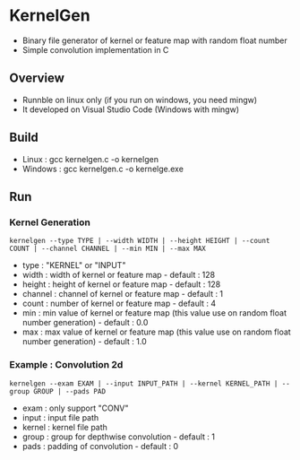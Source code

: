 # KernelGen
- Binary file generator of kernel or feature map with random float number
- Simple convolution implementation in C

## Overview
- Runnble on linux only (if you run on windows, you need mingw)
- It developed on Visual Studio Code (Windows with mingw)

## Build
- Linux : gcc kernelgen.c -o kernelgen
- Windows : gcc kernelgen.c -o kernelge.exe

## Run
### Kernel Generation
```
kernelgen --type TYPE | --width WIDTH | --height HEIGHT | --count COUNT | --channel CHANNEL | --min MIN | --max MAX 
```
- type : "KERNEL" or "INPUT"
- width : width of kernel or feature map - default : 128
- height : height of kernel or feature map - default : 128
- channel : channel of kernel or feature map - default : 1
- count : number of kernel or feature map - default : 4
- min : min value of kernel or feature map (this value use on random float number generation) - default : 0.0
- max : max value of kernel or feature map (this value use on random float number generation) - default : 1.0

### Example : Convolution 2d
```
kernelgen --exam EXAM | --input INPUT_PATH | --kernel KERNEL_PATH | --group GROUP | --pads PAD 
```
- exam : only support "CONV"
- input : input file path
- kernel : kernel file path
- group : group for depthwise convolution - default : 1
- pads : padding of convolution - default : 0
